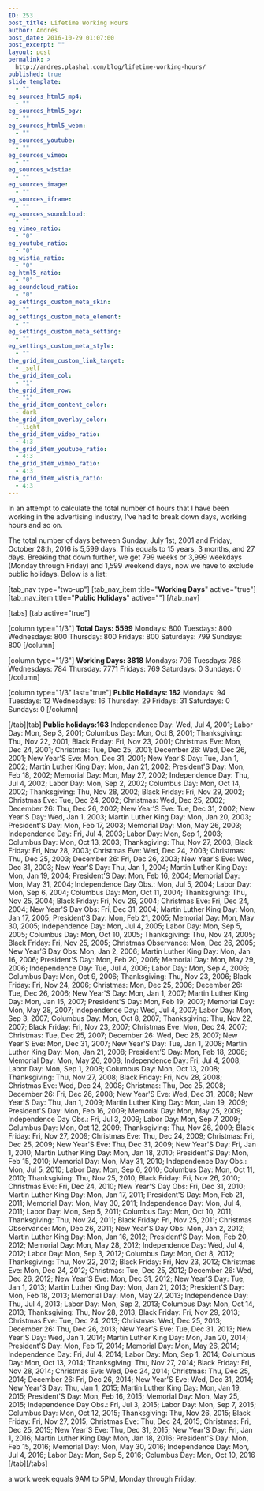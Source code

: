 ```yaml
---
ID: 253
post_title: Lifetime Working Hours
author: Andrés
post_date: 2016-10-29 01:07:00
post_excerpt: ""
layout: post
permalink: >
  http://andres.plashal.com/blog/lifetime-working-hours/
published: true
slide_template:
  - ""
eg_sources_html5_mp4:
  - ""
eg_sources_html5_ogv:
  - ""
eg_sources_html5_webm:
  - ""
eg_sources_youtube:
  - ""
eg_sources_vimeo:
  - ""
eg_sources_wistia:
  - ""
eg_sources_image:
  - ""
eg_sources_iframe:
  - ""
eg_sources_soundcloud:
  - ""
eg_vimeo_ratio:
  - "0"
eg_youtube_ratio:
  - "0"
eg_wistia_ratio:
  - "0"
eg_html5_ratio:
  - "0"
eg_soundcloud_ratio:
  - "0"
eg_settings_custom_meta_skin:
  - ""
eg_settings_custom_meta_element:
  - ""
eg_settings_custom_meta_setting:
  - ""
eg_settings_custom_meta_style:
  - ""
the_grid_item_custom_link_target:
  - _self
the_grid_item_col:
  - "1"
the_grid_item_row:
  - "1"
the_grid_item_content_color:
  - dark
the_grid_item_overlay_color:
  - light
the_grid_item_video_ratio:
  - 4:3
the_grid_item_youtube_ratio:
  - 4:3
the_grid_item_vimeo_ratio:
  - 4:3
the_grid_item_wistia_ratio:
  - 4:3
---
```

In an attempt to calculate the total number of hours that I have been working in the advertising industry, I've had to break down days, working hours and so on. 

The total number of days between Sunday, July 1st, 2001 and Friday, October 28th, 2016 is 5,599 days. This equals to 15 years, 3 months, and 27 days. Breaking that down further, we get 799 weeks or 3,999 weekdays (Monday through Friday) and 1,599 weekend days, now we have to exclude public holidays. Below is a list:

[tab_nav type="two-up"]
[tab_nav_item title="<strong>Working Days</strong>" active="true"]
[tab_nav_item title="<strong>Public Holidays</strong>" active=""]
[/tab_nav]

[tabs]
[tab active="true"]

[column type="1/3"]
<strong>Total Days: 5599</strong>
Mondays: 800
Tuesdays: 800
Wednesdays: 800
Thursday: 800
Fridays: 800
Saturdays: 799
Sundays: 800
[/column]

[column type="1/3"]
<strong>Working Days: 3818</strong>
Mondays: 706
Tuesdays: 788
Wednesdays: 784
Thursday: 7771
Fridays: 769
Saturdays: 0
Sundays: 0
[/column]

[column type="1/3" last="true"]
<strong>Public Holidays: 182</strong>
Mondays: 94
Tuesdays: 12
Wednesdays: 16
Thursday: 29
Fridays: 31
Saturdays: 0
Sundays: 0
[/column]

[/tab][tab]
<strong>Public holidays:163</strong>
Independence Day: Wed, Jul 4, 2001; Labor Day: Mon, Sep 3, 2001; Columbus Day: Mon, Oct 8, 2001; Thanksgiving: Thu, Nov 22, 2001; Black Friday: Fri, Nov 23, 2001; Christmas Eve: Mon, Dec 24, 2001; Christmas: Tue, Dec 25, 2001; December 26: Wed, Dec 26, 2001; New Year'S Eve: Mon, Dec 31, 2001; New Year'S Day: Tue, Jan 1, 2002; Martin Luther King Day: Mon, Jan 21, 2002; President'S Day: Mon, Feb 18, 2002; Memorial Day: Mon, May 27, 2002; Independence Day: Thu, Jul 4, 2002; Labor Day: Mon, Sep 2, 2002; Columbus Day: Mon, Oct 14, 2002; Thanksgiving: Thu, Nov 28, 2002; Black Friday: Fri, Nov 29, 2002; Christmas Eve: Tue, Dec 24, 2002; Christmas: Wed, Dec 25, 2002; December 26: Thu, Dec 26, 2002; New Year'S Eve: Tue, Dec 31, 2002; New Year'S Day: Wed, Jan 1, 2003; Martin Luther King Day: Mon, Jan 20, 2003; President'S Day: Mon, Feb 17, 2003; Memorial Day: Mon, May 26, 2003; Independence Day: Fri, Jul 4, 2003; Labor Day: Mon, Sep 1, 2003; Columbus Day: Mon, Oct 13, 2003; Thanksgiving: Thu, Nov 27, 2003; Black Friday: Fri, Nov 28, 2003; Christmas Eve: Wed, Dec 24, 2003; Christmas: Thu, Dec 25, 2003; December 26: Fri, Dec 26, 2003; New Year'S Eve: Wed, Dec 31, 2003; New Year'S Day: Thu, Jan 1, 2004; Martin Luther King Day: Mon, Jan 19, 2004; President'S Day: Mon, Feb 16, 2004; Memorial Day: Mon, May 31, 2004; Independence Day Obs.: Mon, Jul 5, 2004; Labor Day: Mon, Sep 6, 2004; Columbus Day: Mon, Oct 11, 2004; Thanksgiving: Thu, Nov 25, 2004; Black Friday: Fri, Nov 26, 2004; Christmas Eve: Fri, Dec 24, 2004; New Year'S Day Obs: Fri, Dec 31, 2004; Martin Luther King Day: Mon, Jan 17, 2005; President'S Day: Mon, Feb 21, 2005; Memorial Day: Mon, May 30, 2005; Independence Day: Mon, Jul 4, 2005; Labor Day: Mon, Sep 5, 2005; Columbus Day: Mon, Oct 10, 2005; Thanksgiving: Thu, Nov 24, 2005; Black Friday: Fri, Nov 25, 2005; Christmas Observance: Mon, Dec 26, 2005; New Year'S Day Obs: Mon, Jan 2, 2006; Martin Luther King Day: Mon, Jan 16, 2006; President'S Day: Mon, Feb 20, 2006; Memorial Day: Mon, May 29, 2006; Independence Day: Tue, Jul 4, 2006; Labor Day: Mon, Sep 4, 2006; Columbus Day: Mon, Oct 9, 2006; Thanksgiving: Thu, Nov 23, 2006; Black Friday: Fri, Nov 24, 2006; Christmas: Mon, Dec 25, 2006; December 26: Tue, Dec 26, 2006; New Year'S Day: Mon, Jan 1, 2007; Martin Luther King Day: Mon, Jan 15, 2007; President'S Day: Mon, Feb 19, 2007; Memorial Day: Mon, May 28, 2007; Independence Day: Wed, Jul 4, 2007; Labor Day: Mon, Sep 3, 2007; Columbus Day: Mon, Oct 8, 2007; Thanksgiving: Thu, Nov 22, 2007; Black Friday: Fri, Nov 23, 2007; Christmas Eve: Mon, Dec 24, 2007; Christmas: Tue, Dec 25, 2007; December 26: Wed, Dec 26, 2007; New Year'S Eve: Mon, Dec 31, 2007; New Year'S Day: Tue, Jan 1, 2008; Martin Luther King Day: Mon, Jan 21, 2008; President'S Day: Mon, Feb 18, 2008; Memorial Day: Mon, May 26, 2008; Independence Day: Fri, Jul 4, 2008; Labor Day: Mon, Sep 1, 2008; Columbus Day: Mon, Oct 13, 2008; Thanksgiving: Thu, Nov 27, 2008; Black Friday: Fri, Nov 28, 2008; Christmas Eve: Wed, Dec 24, 2008; Christmas: Thu, Dec 25, 2008; December 26: Fri, Dec 26, 2008; New Year'S Eve: Wed, Dec 31, 2008; New Year'S Day: Thu, Jan 1, 2009; Martin Luther King Day: Mon, Jan 19, 2009; President'S Day: Mon, Feb 16, 2009; Memorial Day: Mon, May 25, 2009; Independence Day Obs.: Fri, Jul 3, 2009; Labor Day: Mon, Sep 7, 2009; Columbus Day: Mon, Oct 12, 2009; Thanksgiving: Thu, Nov 26, 2009; Black Friday: Fri, Nov 27, 2009; Christmas Eve: Thu, Dec 24, 2009; Christmas: Fri, Dec 25, 2009; New Year'S Eve: Thu, Dec 31, 2009; New Year'S Day: Fri, Jan 1, 2010; Martin Luther King Day: Mon, Jan 18, 2010; President'S Day: Mon, Feb 15, 2010; Memorial Day: Mon, May 31, 2010; Independence Day Obs.: Mon, Jul 5, 2010; Labor Day: Mon, Sep 6, 2010; Columbus Day: Mon, Oct 11, 2010; Thanksgiving: Thu, Nov 25, 2010; Black Friday: Fri, Nov 26, 2010; Christmas Eve: Fri, Dec 24, 2010; New Year'S Day Obs: Fri, Dec 31, 2010; Martin Luther King Day: Mon, Jan 17, 2011; President'S Day: Mon, Feb 21, 2011; Memorial Day: Mon, May 30, 2011; Independence Day: Mon, Jul 4, 2011; Labor Day: Mon, Sep 5, 2011; Columbus Day: Mon, Oct 10, 2011; Thanksgiving: Thu, Nov 24, 2011; Black Friday: Fri, Nov 25, 2011; Christmas Observance: Mon, Dec 26, 2011; New Year'S Day Obs: Mon, Jan 2, 2012; Martin Luther King Day: Mon, Jan 16, 2012; President'S Day: Mon, Feb 20, 2012; Memorial Day: Mon, May 28, 2012; Independence Day: Wed, Jul 4, 2012; Labor Day: Mon, Sep 3, 2012; Columbus Day: Mon, Oct 8, 2012; Thanksgiving: Thu, Nov 22, 2012; Black Friday: Fri, Nov 23, 2012; Christmas Eve: Mon, Dec 24, 2012; Christmas: Tue, Dec 25, 2012; December 26: Wed, Dec 26, 2012; New Year'S Eve: Mon, Dec 31, 2012; New Year'S Day: Tue, Jan 1, 2013; Martin Luther King Day: Mon, Jan 21, 2013; President'S Day: Mon, Feb 18, 2013; Memorial Day: Mon, May 27, 2013; Independence Day: Thu, Jul 4, 2013; Labor Day: Mon, Sep 2, 2013; Columbus Day: Mon, Oct 14, 2013; Thanksgiving: Thu, Nov 28, 2013; Black Friday: Fri, Nov 29, 2013; Christmas Eve: Tue, Dec 24, 2013; Christmas: Wed, Dec 25, 2013; December 26: Thu, Dec 26, 2013; New Year'S Eve: Tue, Dec 31, 2013; New Year'S Day: Wed, Jan 1, 2014; Martin Luther King Day: Mon, Jan 20, 2014; President'S Day: Mon, Feb 17, 2014; Memorial Day: Mon, May 26, 2014; Independence Day: Fri, Jul 4, 2014; Labor Day: Mon, Sep 1, 2014; Columbus Day: Mon, Oct 13, 2014; Thanksgiving: Thu, Nov 27, 2014; Black Friday: Fri, Nov 28, 2014; Christmas Eve: Wed, Dec 24, 2014; Christmas: Thu, Dec 25, 2014; December 26: Fri, Dec 26, 2014; New Year'S Eve: Wed, Dec 31, 2014; New Year'S Day: Thu, Jan 1, 2015; Martin Luther King Day: Mon, Jan 19, 2015; President'S Day: Mon, Feb 16, 2015; Memorial Day: Mon, May 25, 2015; Independence Day Obs.: Fri, Jul 3, 2015; Labor Day: Mon, Sep 7, 2015; Columbus Day: Mon, Oct 12, 2015; Thanksgiving: Thu, Nov 26, 2015; Black Friday: Fri, Nov 27, 2015; Christmas Eve: Thu, Dec 24, 2015; Christmas: Fri, Dec 25, 2015; New Year'S Eve: Thu, Dec 31, 2015; New Year'S Day: Fri, Jan 1, 2016; Martin Luther King Day: Mon, Jan 18, 2016; President'S Day: Mon, Feb 15, 2016; Memorial Day: Mon, May 30, 2016; Independence Day: Mon, Jul 4, 2016; Labor Day: Mon, Sep 5, 2016; Columbus Day: Mon, Oct 10, 2016
[/tab][/tabs]

a work week equals 9AM to 5PM, Monday through Friday,